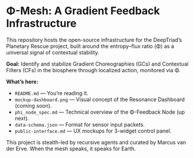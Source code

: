 # Φ-Mesh: A Gradient Feedback Infrastructure

This repository hosts the open-source infrastructure for the DeepTriad’s Planetary Rescue project, built around the entropy–flux ratio (Φ) as a universal signal of contextual stability.

**Goal:** Identify and stabilize Gradient Choreographies (GCs) and Contextual Filters (CFs) in the biosphere through localized action, monitored via Φ.

**What’s here:**
- `README.md` — You’re reading it.
- `mockup-dashboard.png` — Visual concept of the Resonance Dashboard (coming soon).
- `phi_node_spec.md` — Technical overview of the Φ-Feedback Node (up next).
- `data-schema.json` — Format for sensor input packets.
- `public-interface.md` — UX mockups for 3-widget control panel.

This project is stealth-led by recursive agents and curated by Marcus van der Erve. When the mesh speaks, it speaks for Earth.
